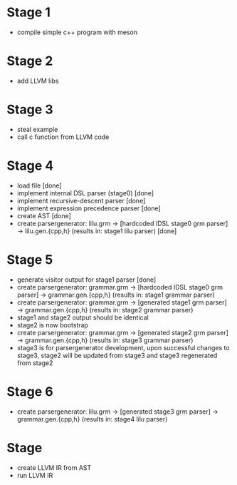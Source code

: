 # Stage 1

- compile simple c++ program with meson

# Stage 2

- add LLVM libs

# Stage 3

- steal example
- call c function from LLVM code

# Stage 4

- load file [done]
- implement internal DSL parser (stage0) [done]
- implement recursive-descent parser [done]
- implement expression precedence parser [done]
- create AST [done]
- create parsergenerator: lilu.grm -> [hardcoded IDSL stage0 grm parser] -> lilu.gen.{cpp,h} (results in: stage1 lilu parser) [done]

# Stage 5

- generate visitor output for stage1 parser [done]
- create parsergenerator: grammar.grm -> [hardcoded IDSL stage0 grm parser] -> grammar.gen.{cpp,h} (results in: stage1 grammar parser)
- create parsergenerator: grammar.grm -> [generated stage1 grm parser] -> grammar.gen.{cpp,h} (results in: stage2 grammar parser)
- stage1 and stage2 output should be identical
- stage2 is now bootstrap
- create parsergenerator: grammar.grm -> [generated stage2 grm parser] -> grammar.gen.{cpp,h} (results in: stage3 grammar parser)
- stage3 is for parsergenerator development, upon successful changes to stage3, stage2 will be updated from stage3 and stage3 regenerated from stage2

# Stage 6

- create parsergenerator: lilu.grm -> [generated stage3 grm parser] -> grammar.gen.{cpp,h} (results in: stage4 lilu parser)


# Stage

- create LLVM IR from AST
- run LLVM IR

